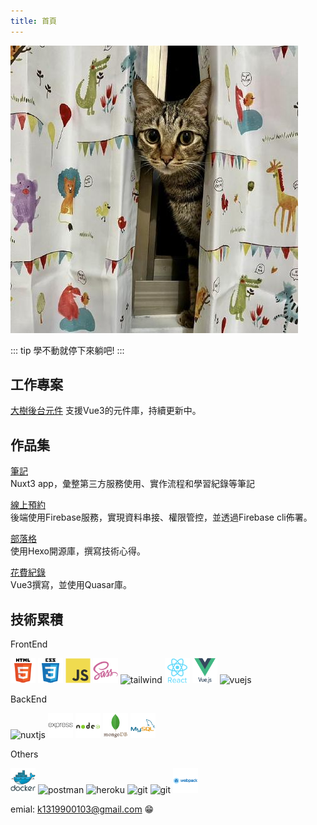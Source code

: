 ```yaml
---
title: 首頁
---
```


![](./.vuepress/public/images/cat.jpg)


::: tip 
學不動就停下來躺吧!
:::

## 工作專案
[大樹後台元件](https://lian0103.github.io/vue-ui/#/gt/a-i/avatar)
支援Vue3的元件庫，持續更新中。

## 作品集
[筆記](https://nuxt3-notes.vercel.app/ )   
Nuxt3 app，彙整第三方服務使用、實作流程和學習紀錄等筆記

[線上預約](https://book-service.firebaseapp.com/#/)  
後端使用Firebase服務，實現資料串接、權限管控，並透過Firebase cli佈署。

[部落格](https://hexo-blog-2de2a.web.app/ )   
使用Hexo開源庫，撰寫技術心得。

[花費紀錄](https://account-app-f70c0.web.app/#/)      
Vue3撰寫，並使用Quasar庫。

## 技術累積
FrontEnd
<p align="left" class='left'>
    <img src="https://raw.githubusercontent.com/devicons/devicon/master/icons/html5/html5-original-wordmark.svg" alt="html5" width="40" height="40"/>
    <img src="https://raw.githubusercontent.com/devicons/devicon/master/icons/css3/css3-original-wordmark.svg" alt="css3" width="40" height="40"/>
    <img src="https://raw.githubusercontent.com/devicons/devicon/master/icons/javascript/javascript-original.svg" alt="javascript" width="40" height="40"/> 
    <img src="https://raw.githubusercontent.com/devicons/devicon/master/icons/sass/sass-original.svg" alt="sass" width="40" height="40"/>
    <img src="https://www.vectorlogo.zone/logos/tailwindcss/tailwindcss-icon.svg" alt="tailwind" width="40" height="40"/>
    <img src="https://raw.githubusercontent.com/devicons/devicon/master/icons/react/react-original-wordmark.svg" alt="react" width="40" height="40"/> 
    <img src="https://raw.githubusercontent.com/devicons/devicon/master/icons/vuejs/vuejs-original-wordmark.svg" alt="vuejs" width="40" height="40"/>
    <img src="https://i.imgur.com/KCqn69X.png" alt="vuejs" width="40" height="40"/>
</p>

BackEnd

<p align="left" class='left'>
    <img src="https://www.vectorlogo.zone/logos/nuxtjs/nuxtjs-icon.svg" alt="nuxtjs" width="40" height="40"/> 
    <img src="https://raw.githubusercontent.com/devicons/devicon/master/icons/express/express-original-wordmark.svg" alt="express" width="40" height="40"/>    
    <img src="https://raw.githubusercontent.com/devicons/devicon/master/icons/nodejs/nodejs-original-wordmark.svg" alt="nodejs" width="40" height="40"/>
    <img src="https://raw.githubusercontent.com/devicons/devicon/master/icons/mongodb/mongodb-original-wordmark.svg" alt="mongodb" width="40" height="40"/>
    <img src="https://raw.githubusercontent.com/devicons/devicon/master/icons/mysql/mysql-original-wordmark.svg" alt="mysql" width="40" height="40"/>
    
</p>

Others

<p align="left" class='left'> 
    <img src="https://raw.githubusercontent.com/devicons/devicon/master/icons/docker/docker-original-wordmark.svg" alt="docker" width="40" height="40"/>
    <img src="https://www.vectorlogo.zone/logos/getpostman/getpostman-icon.svg" alt="postman" width="40" height="40"/>
    <img src="https://www.vectorlogo.zone/logos/heroku/heroku-icon.svg" alt="heroku" width="40" height="40"/>
    <img src="https://www.vectorlogo.zone/logos/git-scm/git-scm-icon.svg" alt="git" width="40" height="40"/> 
    <img src="https://www.vectorlogo.zone/logos/firebase/firebase-icon.svg" alt="git" width="40" height="40"/> 
    <img src="https://raw.githubusercontent.com/devicons/devicon/d00d0969292a6569d45b06d3f350f463a0107b0d/icons/webpack/webpack-original-wordmark.svg" alt="webpack" width="40" height="40"/>
</p>

emial: k1319900103@gmail.com :grin:
